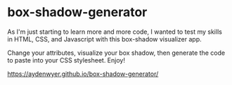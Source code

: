 # box-shadow-generator
As I'm just starting to learn more and more code, I wanted to test my skills in HTML, CSS, and Javascript with this box-shadow visualizer app. 

Change your attributes, visualize your box shadow, then generate the code to paste into your CSS stylesheet. Enjoy!

https://aydenwyer.github.io/box-shadow-generator/
